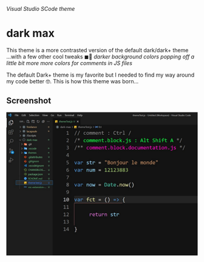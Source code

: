 *Visual Studio SCode theme*
# dark max

This theme is a more contrasted version of the default dark/dark+ theme ...with a few other cool tweaks ◼🌈
*darker background*
*colors popping off a little bit more*
*more colors for comments in JS files*

The default Dark+ theme is my favorite but I needed to find my way around my code better 🤓. This is how this theme was born...

## Screenshot
![screenshot](./screenshot.jpg)
